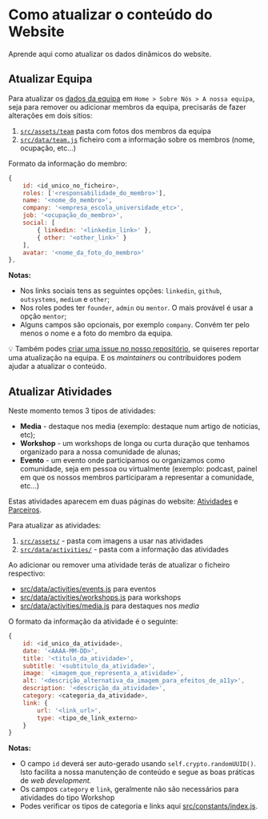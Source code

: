 # Como atualizar o conteúdo do Website

Aprende aqui como atualizar os dados dinâmicos do website.

## Atualizar Equipa

Para atualizar os [dados da equipa](https://raparigasdocodigo.pt/team) em `Home > Sobre Nós > A nossa equipa`, seja para remover ou adicionar membros da equipa, precisarás de fazer alterações em dois sitios:

1. [`src/assets/team`](/src/assets/team/) pasta com fotos dos membros da equipa
2. [`src/data/team.js`](/src/data/team.js) ficheiro com a informação sobre os membros (nome, ocupação, etc...)

Formato da informação do membro:

```javascript
{
    id: <id_unico_no_ficheiro>,
    roles: ['<responsabilidade_do_membro>'],
    name: '<nome_do_membro>',
    company: '<empresa_escola_universidade_etc>',
    job: '<ocupação_do_membro>',
    social: [
        { linkedin: '<linkedin_link>' },
        { other: '<other_link>' }
    ],
    avatar: '<nome_da_foto_do_membro>'
},
```

**Notas:**
- Nos links sociais tens as seguintes opções: `linkedin`, `github`, `outsystems`, `medium` e `other`;
- Nos roles podes ter `founder`, `admin` ou `mentor`. O mais provável é usar a opção `mentor`;
- Alguns campos são opcionais, por exemplo `company`. Convém ter pelo menos o nome e a foto do membro da equipa.

💡 Também podes [criar uma issue no nosso repositório](https://github.com/As-Raparigas-do-Codigo/ardc-website/issues/new?assignees=&labels=team+update&projects=&template=add_new_member.yaml&title=Adicionar+%3Co_teu_nome%3E+%C3%A0+equipa+%2F+Atualizar+informa%C3%A7%C3%A3o+sobre+%3Co_teu_nome%3E), se quiseres reportar uma atualização na equipa. E os _maintainers_ ou contribuidores podem ajudar a atualizar o conteúdo.

## Atualizar Atividades

Neste momento temos 3 tipos de atividades:
- **Media** - destaque nos media (exemplo: destaque num artigo de noticias, etc);
- **Workshop** - um workshops de longa ou curta duração que tenhamos organizado para a nossa comunidade de alunas;
- **Evento** - um evento onde participamos ou organizamos como comunidade, seja em pessoa ou virtualmente (exemplo: podcast, painel em que os nossos membros participaram a representar a comunidade, etc...)

Estas atividades aparecem em duas páginas do website: [Atividades](https://raparigasdocodigo.pt/activities) e [Parceiros](https://raparigasdocodigo.pt/partners).

Para atualizar as atividades:
1. [`src/assets/`](/src/assets/) - pasta com imagens a usar nas atividades
2. [`src/data/activities/`](/src/data/activities/) - pasta com a informação das atividades

Ao adicionar ou remover uma atividade terás de atualizar o ficheiro respectivo:
- [src/data/activities/events.js](/src/data/activities/events.js) para eventos
- [src/data/activities/workshops.js](/src/data/activities/workshops.js) para workshops
- [src/data/activities/media.js](/src/data/activities/media.js) para destaques nos _media_

O formato da informação da atividade é o seguinte:

```javascript
{
    id: <id_unico_da_atividade>,
    date: '<AAAA-MM-DD>',
    title: '<titulo_da_atividade>',
    subtitle: '<subtitulo_da_atividade>',
    image: `<imagem_que_representa_a_atividade>`,
    alt: '<descrição_alternativa_da_imagem_para_efeitos_de_a11y>',
    description: '<descrição_da_atividade>',
    category: <categoria_da_atividade>,
    link: {
        url: '<link_url>',
        type: <tipo_de_link_externo>
    }
}
```

**Notas:**

- O campo `id` deverá ser auto-gerado usando `self.crypto.randomUUID()`. Isto facilita a nossa manutenção de conteúdo e segue as boas práticas de _web development._
- Os campos `category` e `link`, geralmente não são necessários para atividades do tipo Workshop
- Podes verificar os tipos de categoria e links aqui [src/constants/index.js](/src/constants/index.js). 
